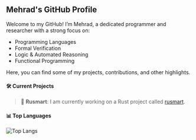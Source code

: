 ## Mehrad's GitHub Profile
Welcome to my GitHub! I’m Mehrad, a dedicated programmer and researcher with a strong focus on:

- Programming Languages
- Formal Verification
- Logic & Automated Reasoning
- Functional Programming

Here, you can find some of my projects, contributions, and other highlights.

#### 🛠️ Current Projects

> 📌 **Rusmart**: I am currently working on a Rust project called [rusmart](https://github.com/meng-xu-cs/rusmart).

#### 📊 Top Languages
![Top Langs](https://github-readme-stats-git-master-mehrads-projects-1ae55fda.vercel.app/api/top-langs/?username=mehrad31415&exclude=Agent-based-modelling&hide=lex,yacc,batchfile,shell,css,ejs,html,jupyter%20notebook&langs_count=5&count_private=true&theme=moltack&hide_border=true&size_weight=0.6&count_weight=0.4)
